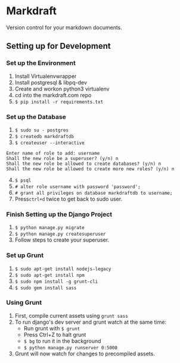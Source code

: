 # Markdraft
Version control for your markdown documents.

## Setting up for Development
### Set up the Environment
1. Install Virtualenvwrapper
1. Install postgresql & libpq-dev
1. Create and workon python3 virtualenv
1. cd into the markdraft.com repo
1. `$ pip install -r requirements.txt`

### Set up the Database
1. `$ sudo su - postgres`
1. `$ createdb markdraftdb`
1. `$ createuser --interactive`

```
Enter name of role to add: username
Shall the new role be a superuser? (y/n) n
Shall the new role be allowed to create databases? (y/n) n
Shall the new role be allowed to create more new roles? (y/n) n
```
4. `$ psql`
5. `# alter role username with password 'password';`
6. `# grant all privileges on database markdraftdb to username;`
7. Press`ctrl+d` twice to get back to sudo user.

### Finish Setting up the Django Project
1. `$ python manage.py migrate`
1. `$ python manage.py createsuperuser`
1. Follow steps to create your superuser.

### Set up Grunt
1. `$ sudo apt-get install nodejs-legacy`
1. `$ sudo apt-get install npm`
1. `$ sudo npm install -g grunt-cli`
1. `$ sudo gem install sass`

### Using Grunt
1. First, compile current assets using `grunt sass`
1. To run django's dev server and grunt watch at the same time:
	- Run grunt with `$ grunt`
	- Press Ctrl+Z to halt grunt
	- `$ bg` to run it in the background
	- `$ python manage.py runserver 0:5000`
1. Grunt will now watch for changes to precompiled assets.
